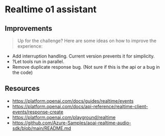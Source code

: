 # Realtime o1 assistant

## Improvements
> Up for the challenge? Here are some ideas on how to improve the experience:

- Add interruption handling. Current version prevents it for simplicity.
- ?Let tools run in parallel.
- Remove duplicate response bug. (Not sure if this is the api or a bug in the code)


## Resources
- https://platform.openai.com/docs/guides/realtime/events
- https://platform.openai.com/docs/api-reference/realtime-client-events/response-create
- https://platform.openai.com/playground/realtime
- https://github.com/Azure-Samples/aoai-realtime-audio-sdk/blob/main/README.md